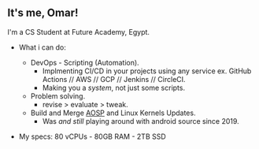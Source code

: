 ## It's me, Omar!

I'm a CS Student at Future Academy, Egypt.

-   What i can do:
    - DevOps - Scripting (Automation).
        - Implmenting CI/CD in your projects using any service ex. GitHub Actions // AWS // GCP // Jenkins // CircleCI.
        - Making you a *system*, not just some scripts.
    - Problem solving.
        - revise > evaluate > tweak.
    - Build and Merge [AOSP](https://source.android.com/) and Linux Kernels Updates.
        - Was *and still* playing around with android source since 2019.

-   My specs:  80 vCPUs - 80GB RAM - 2TB SSD
